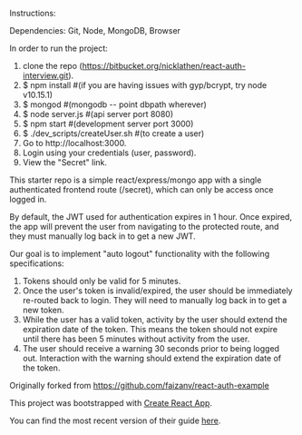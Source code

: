 Instructions:


Dependencies: Git, Node, MongoDB, Browser


In order to run the project:
  1. clone the repo (https://bitbucket.org/nicklathen/react-auth-interview.git).
  2. $ npm install #(if you are having issues with gyp/bcrypt, try node v10.15.1)
  3. $ mongod  #(mongodb -- point dbpath wherever)
  4. $ node server.js  #(api server port 8080)
  5. $ npm start  #(development server port 3000)
  6. $ ./dev_scripts/createUser.sh  #(to create a user)
  7. Go to http://localhost:3000.
  8. Login using your credentials (user, password).
  9. View the "Secret" link.


This starter repo is a simple react/express/mongo app with a single authenticated frontend route (/secret), which can only be access once logged in.

By default, the JWT used for authentication expires in 1 hour. Once expired, the app will prevent the user from navigating to the protected route, and they must manually log back in to get a new JWT.


Our goal is to implement "auto logout" functionality with the following specifications:

  1. Tokens should only be valid for 5 minutes.
  2. Once the user's token is invalid/expired, the user should be immediately re-routed back to login. They will need to manually log back in to get a new token.
  3. While the user has a valid token, activity by the user should extend the expiration date of the token. This means the token should not expire until there has been 5 minutes without activity from the user.
  4. The user should receive a warning 30 seconds prior to being logged out. Interaction with the warning should extend the expiration date of the token.





Originally forked from https://github.com/faizanv/react-auth-example

This project was bootstrapped with [Create React App](https://github.com/facebookincubator/create-react-app).

You can find the most recent version of their guide [here](https://github.com/facebookincubator/create-react-app/blob/master/packages/react-scripts/template/README.md).
